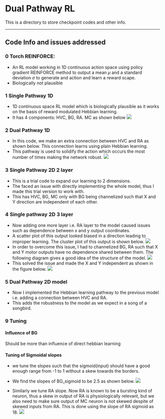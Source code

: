 # Dual Pathway RL 
This is a directory to store checkpoint codes and other info.

---
## Code Info and issues addressed
### 0 Torch REINFORCE: 
- An RL model working in 1D continuous action space using policy gradient REINFORCE method to output a mean $\mu$ and a standard deviation $\sigma$ to generate and action and learn a reward scape.
- Biologically not plausible 
### 1 Single Pathway 1D
- 1D continuous space RL model which is biologically plausible as it works on the basis of reward modulated Hebbian learning. 
- It has 4 components: HVC, BG, RA. MC as shown below
![](images/20240607095346.png)

### 2 Dual Pathway 1D
- In this code, we make an extra connection between HVC and RA as shown below. This connection learns using plain Hebbian learning. 
- This pathway is used to solidify the action which occurs the most number of times making the network robust. 
![](images/20240607095611.png)
### 3 Single Pathway 2D 2 layer
- This is a trial code to expand our learning to 2 dimensions. 
- The faced an issue with directly implementing the whole model, thus I made this trial version to work with.
- This has HVC, BG, MC only with BG being channelized such that X and Y direction are independent of each other. 
### 4 Single pathway 2D 3 layer
- Now adding one more layer i.e. RA layer to the model caused issues such as dependence between x and y output coordinates.
- A scatter plot of this output looked biased in a direction leading to improper learning. The cluster plot of this output is shown below. 
![](images/20240607101712.png)
- In order to overcome this issue, I had to channelized BG, RA such that X and Y motor outputs have no dependence shared between them. The following diagram gives a good idea of the structure of the model. 
![](images/20240607102701.png)
- This solved the issue and made the X and Y independent as shown in the figure below. 
![](images/20240607102834.png)
### 5 Dual Pathway 2D model 
- Now I implemented the Hebbian learning pathway to the previous model i.e. adding a connection between HVC and RA. 
- This adds the robustness to the model as we expect in a song of a songbird. 

### 9 Tuning
#### Influence of BG
Should be more than influence of direct hebbian learning
#### Tuning of Sigmoidal slopes
- we tune the slopes such that the sigmoid(input) should have a good enough range from -1 to 1 without a skew towards the borders.
- We find the slopes of BG_sigmoid to be 2.5 as shown below. 
![](images/Pasted%20image%2020240612170025.png) 

- Similarly we tune RA slope. Now RA is known to be a bursting kind of neuron, thus a skew in output of RA is physiologically relevant, but we also need to make sure output of MC neuron is not skewed despite of skewed inputs from RA. This is done using the slope of RA sigmoid as 18.
![](images/Pasted%20image%2020240612165926.png) 
